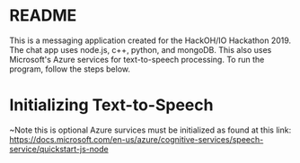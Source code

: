 # README
This is a messaging application created for the HackOH/IO Hackathon 2019.
The chat app uses node.js, c++, python, and mongoDB. This also uses Microsoft's Azure services for text-to-speech processing. To run the program, follow the steps below.

# Initializing Text-to-Speech
~Note this is optional
Azure survices must be initialized as found at this link:
https://docs.microsoft.com/en-us/azure/cognitive-services/speech-service/quickstart-js-node

